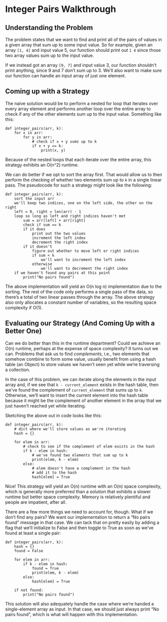 # Integer Pairs Walkthrough

## Understanding the Problem

The problem states that we want to find and print all of the pairs of values in a given array that sum up to some input value. So for example, given an array `[1, 4]` and input value 5, our function should print out `1 4` since those two array values sum up to the input value.

If we instead got an array `[9, 7]` and input value 3, our function shouldn’t print anything, since 9 and 7 don’t sum up to 3. We’ll also want to make sure our function can handle an input array of just one element.

## Coming up with a Strategy

The naive solution would be to perform a nested for loop that iterates over every array element and performs another loop over the entire array to check if any of the other elements sum up to the input value. Something like this:

    def integer_pairs(arr, k):
        for x in arr:
            for y in arr:
                # check if x + y sums up to k
                if x + y == k:
                    print(x, y)

Because of the nested loops that each iterate over the entire array, this strategy exhibits an O(n^2) runtime.

We can do better if we opt to sort the array first. That would allow us to then perform the checking of whether two elements sum up to `k` in a single linear pass. The pseudocode for such a strategy might look like the following:

    def integer_pairs(arr, k):
        sort the input arr
        we'll keep two indices, one on the left side, the other on the right
        left = 0, right = len(arr) - 1
        loop so long as left and right indices haven't met
            sum = arr[left] + arr[right]
            check if sum == k
            if it does
                print out the two values
                increment the left index
                decrement the right index
            if it doesn't
                figure out whether to move left or right indices
                if sum < k
                    we'll want to increment the left index
                otherwise
                    we'll want to decrement the right index
        if we haven't found any pairs at this point
            print("No pairs found")

The above implementation will yield an O(n log n) implementation due to the sorting. The rest of the code only performs a single pass of the data, so there’s a total of two linear passes through the array. The above strategy also only allocates a constant number of variables, so the resulting space complexity if O(1).

## Evaluating our Strategy (And Coming Up with a Better One)

Can we do better than this in the runtime department? Could we achieve an O(n) runtime, perhaps at the expense of space complexity? It turns out we can. Problems that ask us to find _complements_, i.e., two elements that somehow combine to form some value, usually benefit from using a hash table (an Object) to store values we haven’t seen yet while we’re traversing a collection.

In the case of this problem, we can iterate along the elements in the input array and, if we see that `k - current_element` exists in the hash table, then we’ve found the complement of `current_element` that sums up to `k`. Otherwise, we’ll want to insert the current element into the hash table because it might be the complement of another element in the array that we just haven’t reached yet while iterating.

Sketching the above out in code looks like this:

    def integer_pairs(arr, k):
        # dict where we'll store values as we're iterating
        hash = {}

        for elem in arr:
            # check to see if the complement of elem exists in the hash
            if k - elem in hash:
                # we've found two elements that sum up to k
                print(elem, k - elem)
            else:
                # elem doesn't have a complement in the hash
                # add it to the hash
                hash[elem] = True

Nice! This strategy will yield an O(n) runtime with an O(n) space complexity, which is generally more preferred than a solution that exhibits a slower runtime but better space complexity. Memory is relatively plentiful and people are impatient, after all.

There are a few more things we need to account for, though. What if we don’t find any pairs? We want our implementation to return a “No pairs found” message in that case. We can tack that on pretty easily by adding a flag that we’ll initialize to False and then toggle to True as soon as we’ve found at least a single pair:

    def integer_pairs(arr, k):
        hash = {}
        found = False

        for elem in arr:
            if k - elem in hash:
                found = True
                print(elem, k - elem)
            else:
                hash[elem] = True

        if not found:
            print("No pairs found")

This solution will also adequately handle the case where we’re handed a single-element array as input. In that case, we should just always print “No pairs found”, which is what will happen with this implementation.
